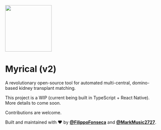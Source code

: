<img src='https://i.ibb.co/XW8sB7F/logo-Round.png' height='150' />

# Myrical (v2)

A revolutionary open-source tool for automated multi-central, domino-based kidney transplant matching.

This project is a WIP (current being built in TypeScript + React Native). More details to come soon.

Contributions are welcome.

Built and maintained with ❤️ by [**@FilippoFonseca**](https://twitter.com/FilippoFonseca) and [**@MarkMusic2727**](https://twitter.com/markmusic2727).
